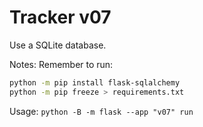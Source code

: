 # Tracker v07

Use a SQLite database.

Notes: Remember to run:

```bash
python -m pip install flask-sqlalchemy
python -m pip freeze > requirements.txt
```

Usage: `python -B -m flask --app "v07" run`
